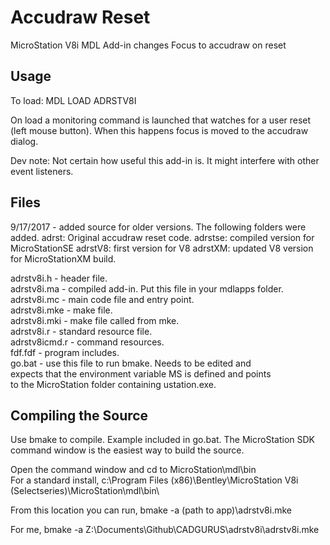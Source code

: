 # Accudraw Reset
MicroStation V8i MDL Add-in changes Focus to accudraw on reset

## Usage
To load: MDL LOAD ADRSTV8I

On load a monitoring command is launched that watches for a
user reset (left mouse button). When this happens focus is
moved to the accudraw dialog.

Dev note: Not certain how useful this add-in is. It
might interfere with other event listeners.

## Files
9/17/2017 - added source for older versions. The following folders were added.
adrst: Original accudraw reset code.
adrstse: compiled version for MicroStationSE
adrstV8: first version for V8
adrstXM: updated V8 version for MicroStationXM build.

adrstv8i.h - header file.<br />
adrstv8i.ma - compiled add-in. Put this file in your mdlapps folder.<br />
adrstv8i.mc - main code file and entry point.<br />
adrstv8i.mke - make file.<br />
adrstv8i.mki - make file called from mke.<br />
adrstv8i.r - standard resource file.<br />
adrstv8icmd.r - command resources.<br />
fdf.fdf - program includes.<br />
go.bat - use this file to run bmake. Needs to be edited and<br />
expects that the environment variable MS is defined and points<br />
to the MicroStation folder containing ustation.exe.<br />

## Compiling the Source
Use bmake to compile. Example included in go.bat. The MicroStation
SDK command window is the easiest way to build the source.

Open the command window and cd to MicroStation\mdl\bin\
For a standard install,
c:\Program Files (x86)\Bentley\MicroStation V8i (Selectseries)\MicroStation\mdl\bin\

From this location you can run,
bmake -a (path to app)\adrstv8i.mke

For me, bmake -a Z:\Documents\Github\CADGURUS\adrstv8i\adrstv8i.mke
